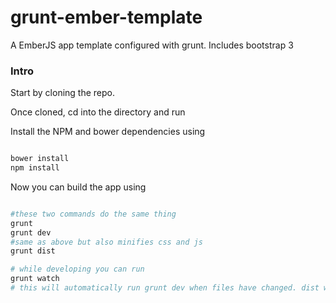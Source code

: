 grunt-ember-template
====================

A EmberJS app template configured with grunt. Includes bootstrap 3

### Intro

Start by cloning the repo.

Once cloned, cd into the directory and run

Install the NPM and bower dependencies using

```sh

bower install
npm install

```

Now you can build the app using

```sh

#these two commands do the same thing
grunt 
grunt dev
#same as above but also minifies css and js
grunt dist

# while developing you can run
grunt watch
# this will automatically run grunt dev when files have changed. dist will be updated without manaually running grunt
```

